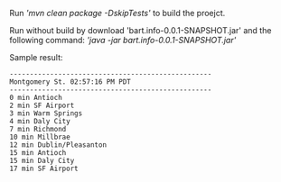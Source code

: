 Run *'mvn clean package -DskipTests'* to build the proejct.

Run without build by download 'bart.info-0.0.1-SNAPSHOT.jar' and the following command:
*'java -jar bart.info-0.0.1-SNAPSHOT.jar'*

Sample result:
```
--------------------------------------------------
Montgomery St. 02:57:16 PM PDT
--------------------------------------------------
0 min Antioch
2 min SF Airport
3 min Warm Springs
4 min Daly City
7 min Richmond
10 min Millbrae
12 min Dublin/Pleasanton
15 min Antioch
15 min Daly City
17 min SF Airport
```
